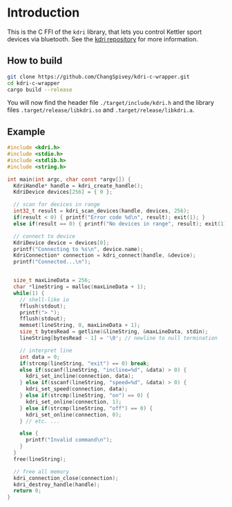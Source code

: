 Introduction
===========

This is the C FFI of the `kdri` library, that lets you control Kettler sport
devices via bluetooth. See the
[kdri repository](https://github.com/ChangSpivey/kdri) for more
information.

How to build
----------

```bash
git clone https://github.com/ChangSpivey/kdri-c-wrapper.git
cd kdri-c-wrapper
cargo build --release
```

You will now find the header file `./target/include/kdri.h` and the library
files `.target/release/libkdri.so` and `.target/release/libkdri.a`.

Example
----------

```c
#include <kdri.h>
#include <stdio.h>
#include <stdlib.h>
#include <string.h>

int main(int argc, char const *argv[]) {
  KdriHandle* handle = kdri_create_handle();
  KdriDevice devices[256] = { 0 };

  // scan for devices in range
  int32_t result = kdri_scan_devices(handle, devices, 256);
  if(result < 0) { printf("Error code %d\n", result); exit(1); }
  else if(result == 0) { printf("No devices in range", result); exit(1); }

  // connect to device
  KdriDevice device = devices[0];
  printf("Connecting to %s\n", device.name);
  KdriConnection* connection = kdri_connect(handle, &device);
  printf("Connected...\n");


  size_t maxLineData = 256;
  char *lineString = malloc(maxLineData + 1);
  while(1) {
    // shell-like io
    fflush(stdout);
    printf("> ");
    fflush(stdout);
    memset(lineString, 0, maxLineData + 1);
    size_t bytesRead = getline(&lineString, &maxLineData, stdin);
    lineString[bytesRead - 1] = '\0'; // newline to null termination

    // interpret line
    int data = 0;
    if(strcmp(lineString, "exit") == 0) break;
    else if(sscanf(lineString, "incline=%d", &data) > 0) {
      kdri_set_incline(connection, data);
    } else if(sscanf(lineString, "speed=%d", &data) > 0) {
      kdri_set_speed(connection, data);
    } else if(strcmp(lineString, "on") == 0) {
      kdri_set_online(connection, 1);
    } else if(strcmp(lineString, "off") == 0) {
      kdri_set_online(connection, 0);
    } // etc. ...

    else {
      printf("Invalid command\n");
    }
  }
  free(lineString);

  // free all memory
  kdri_connection_close(connection);
  kdri_destroy_handle(handle);
  return 0;
}
```
